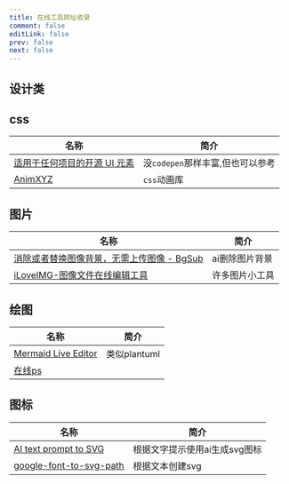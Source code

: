 ```yaml
---
title: 在线工具网址收录
comment: false
editLink: false
prev: false
next: false
---
```


## 设计类

## css

| 名称                                      | 简介                    |
|-----------------------------------------|-----------------------|
| [适用于任何项目的开源 UI 元素](https://uiverse.io/) | 没`codepen`那样丰富,但也可以参考 |
| [AnimXYZ](https://animxyz.com/#sandbox) | `css`动画库              |

## 图片

| 名称                                                    | 简介       |
|-------------------------------------------------------|----------|
| [消除或者替换图像背景，无需上传图像 - BgSub](https://bgsub.cn/)        | ai删除图片背景 |
| [iLoveIMG-图像文件在线编辑工具](https://www.iloveimg.com/zh-cn) | 许多图片小工具  |

## 绘图

| 名称                                               | 简介         |
|--------------------------------------------------|------------|
| [Mermaid Live Editor](https://mermaid.live/edit) | 类似plantuml |
| [在线ps](https://ps.gaoding.com/#/)                |            |

## 图标

| 名称                                                                                | 简介                |
|-----------------------------------------------------------------------------------|-------------------|
| [AI text prompt to SVG](https://svg.io/)                                          | 根据文字提示使用ai生成svg图标 |
| [google-font-to-svg-path](https://danmarshall.github.io/google-font-to-svg-path/) | 根据文本创建svg         |
